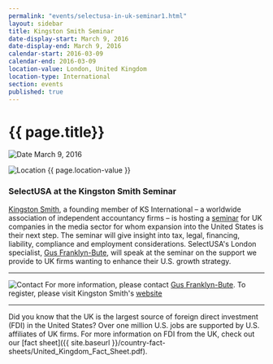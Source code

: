 ```yaml
---
permalink: "events/selectusa-in-uk-seminar1.html"
layout: sidebar
title: Kingston Smith Seminar
date-display-start: March 9, 2016
date-display-end: March 9, 2016
calendar-start: 2016-03-09
calendar-end: 2016-03-09
location-value: London, United Kingdom
location-type: International
section: events
published: true
---
```


# {{ page.title}}

![Date](https://google.github.io/material-design-icons/action/svg/design/ic_event_24px.svg "Date") March 9, 2016

![Location](http://google.github.io/material-design-icons/social/svg/design/ic_location_city_24px.svg "Location") {{ page.location-value }}

### SelectUSA at the Kingston Smith Seminar

<a target="_blank" href="http://www.kingstonsmithw1.co.uk/">Kingston Smith</a>, a founding member of KS International – a worldwide association of independent accountancy firms – is hosting a <a target="_blank" href="http://www.kingstonsmithw1.co.uk/event/thinking-of-doing-business-in-the-us/">seminar</a> for UK companies in the media sector for whom expansion into the United States is their next step. The seminar will give insight into tax, legal, financing, liability, compliance and employment considerations. SelectUSA's London specialist, [Gus Franklyn-Bute](mailto:gus.franklynbute@trade.gov?Subject=SelectUSA%20at%20the%20Kingston%20Smith%20Seminar%20-%20Inquiry), will speak at the seminar on the support we provide to UK firms wanting to enhance their U.S. growth strategy.

---

![Contact](https://google.github.io/material-design-icons/action/svg/design/ic_question_answer_24px.svg "Contact") For more information, please contact [Gus Franklyn-Bute](mailto:gus.franklynbute@trade.gov?Subject=SelectUSA%20at%20the%20Kingston%20Smith%20Seminar%20-%20Inquiry). To register, please visit Kingston Smith's <a target="_blank" href="http://www.kingstonsmithw1.co.uk/event/thinking-of-doing-business-in-the-us/">website</a>

---

Did you know that the UK is the largest source of foreign direct investment (FDI) in the United States? Over one million U.S. jobs are supported by U.S. affiliates of UK firms. For more information on FDI from the UK, check out our [fact sheet]({{ site.baseurl }}/country-fact-sheets/United_Kingdom_Fact_Sheet.pdf).
